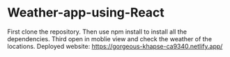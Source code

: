 # Weather-app-using-React
First clone the repository.
Then use npm install to install all the dependencies.
Third open in moblie view and check the weather of the locations.
Deployed website: https://gorgeous-khapse-ca9340.netlify.app/
